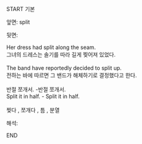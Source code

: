 START
기본

앞면:
split


뒷면:
<div>Her dress had split along the seam. </div><div><div>그녀의 드레스는 솔기를 따라 길게 찢어져 있었다.</div></div><div><br></div><div><div>The band have reportedly decided to split up. </div><div><div>전하는 바에 따르면 그 밴드가 해체하기로 결정했다고 한다.</div></div></div><div><br></div><div><div><div>반절 쪼개서. -반절 쪼개서.</div></div><div><div>Split it in half. - Split it in half.</div></div></div><div><br></div><div>찢다 , 쪼개다 , 틈 , 분열</div>


해석:

END